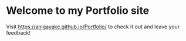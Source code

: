 # Welcome to my Portfolio site
Visit https://anigayake.github.io/Portfolio/ to check it out and leave your feedback!
